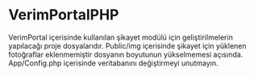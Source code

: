 # VerimPortalPHP
 VerimPortal içerisinde kullanılan şikayet modülü için geliştirilmelerin yapılacağı proje dosyalarıdır.
 Public/img içerisinde şikayet için yüklenen fotoğraflar eklenmemiştir dosyanın boyutunun yükselmemesi açısında.
 App/Config.php içerisinde veritabanını değiştirmeyi unutmayın.
